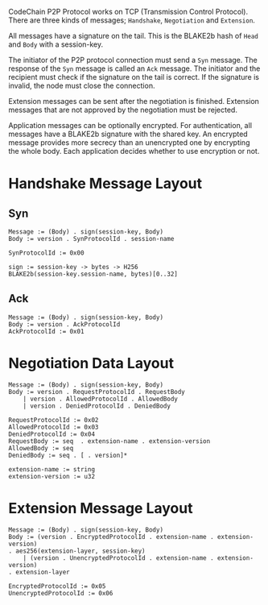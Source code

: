 CodeChain P2P Protocol works on TCP (Transmission Control Protocol). There are three kinds of messages; `Handshake`, `Negotiation` and `Extension`.

All messages have a signature on the tail. This is the BLAKE2b hash of `Head` and `Body` with a session-key.

The initiator of the P2P protocol connection must send a `Syn` message. The response of the `Syn` message is called an `Ack` message. The initiator and the recipient must check if the signature on the tail is correct. If the signature is invalid, the node must close the connection.

Extension messages can be sent after the negotiation is finished. Extension messages that are not approved by the negotiation must be rejected.

Application messages can be optionally encrypted. For authentication, all messages have a BLAKE2b signature with the shared key. An encrypted message provides more secrecy than an unencrypted one by encrypting the whole body. Each application decides whether to use encryption or not.

# Handshake Message Layout

## Syn

```
Message := (Body) . sign(session-key, Body)
Body := version . SynProtocolId . session-name

SynProtocolId := 0x00

sign := session-key -> bytes -> H256
BLAKE2b(session-key.session-name, bytes)[0..32]
```

## Ack

```
Message := (Body) . sign(session-key, Body)
Body := version . AckProtocolId
AckProtocolId := 0x01
```

# Negotiation Data Layout

```
Message := (Body) . sign(session-key, Body)
Body := version . RequestProtocolId . RequestBody
	| version . AllowedProtocolId . AllowedBody
	| version . DeniedProtocolId . DeniedBody

RequestProtocolId := 0x02
AllowedProtocolId := 0x03
DeniedProtocolId := 0x04
RequestBody := seq  . extension-name . extension-version
AllowedBody := seq
DeniedBody := seq . [ . version]*

extension-name := string
extension-version := u32
```

# Extension Message Layout

```
Message := (Body) . sign(session-key, Body)
Body := (version . EncryptedProtocolId . extension-name . extension-version)
. aes256(extension-layer, session-key)
	| (version . UnencryptedProtocolId . extension-name . extension-version)
. extension-layer

EncryptedProtocolId := 0x05
UnencryptedProtocolId := 0x06
```
